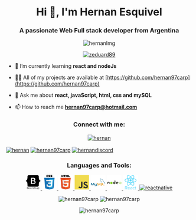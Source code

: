 <h1 align="center">Hi 👋, I'm Hernan Esquivel</h1>
<h3 align="center">A passionate Web Full stack developer from Argentina</h3>

<p align="center"> <img src="https://komarev.com/ghpvc/?username=hernan97carp&label=Profile%20views&color=0e75b6&style=flat" alt="hernanImg" /> </p>

<p align="center"> <a href="https://github.com/ryo-ma/github-profile-trophy"><img src="https://github-profile-trophy.vercel.app/?username=zeduard89" alt="zeduard89" /></a> </p>


- 🌱 I’m currently learning **react and nodeJs**

- 👨‍💻 All of my projects are available at [https://github.com/hernan97carp](https://github.com/hernan97carp)

- 💬 Ask me about **react, javaScript, html, css and mySQL**

- 📫 How to reach me **hernan97carp@hotmail.com**

<h3 align="center">Connect with me:</h3>
<p align="center">
<a href="https://www.linkedin.com/in/hernan-esquivel/" target="blank"><img align="center" src="https://raw.githubusercontent.com/rahuldkjain/github-profile-readme-generator/master/src/images/icons/Social/linked-in-alt.svg" alt="hernan" height="30" width="40" /></a>

<a href="https://www.instagram.com/hsd_o.o/" target="blank"><img align="center" src="https://raw.githubusercontent.com/rahuldkjain/github-profile-readme-generator/master/src/images/icons/Social/instagram.svg" alt="hernan" height="30" width="40" /></a>
<a href="" target="blank"><img align="center" src="https://raw.githubusercontent.com/rahuldkjain/github-profile-readme-generator/master/src/images/icons/Social/instagram.svg" alt="hernan97carp" height="30" width="40" /></a>
<a href="https://discord.gg/hernan97carp#7672" target="blank"><img align="center" src="https://raw.githubusercontent.com/rahuldkjain/github-profile-readme-generator/master/src/images/icons/Social/discord.svg" alt="hernandiscord" height="30" width="40" /></a>
</p>

<h3 align="center">Languages and Tools:</h3>
<p align="center"> <a href="https://getbootstrap.com" target="_blank" rel="noreferrer"> <img src="https://raw.githubusercontent.com/devicons/devicon/master/icons/bootstrap/bootstrap-plain-wordmark.svg" alt="bootstrap" width="40" height="40"/> </a> <a href="https://www.w3schools.com/css/" target="_blank" rel="noreferrer"> <img src="https://raw.githubusercontent.com/devicons/devicon/master/icons/css3/css3-original-wordmark.svg" alt="css3" width="40" height="40"/> </a> <a href="https://www.w3.org/html/" target="_blank" rel="noreferrer"> <img src="https://raw.githubusercontent.com/devicons/devicon/master/icons/html5/html5-original-wordmark.svg" alt="html5" width="40" height="40"/> </a> <a href="https://developer.mozilla.org/en-US/docs/Web/JavaScript" target="_blank" rel="noreferrer"> <img src="https://raw.githubusercontent.com/devicons/devicon/master/icons/javascript/javascript-original.svg" alt="javascript" width="40" height="40"/> </a> <a href="https://www.mysql.com/" target="_blank" rel="noreferrer"> <img src="https://raw.githubusercontent.com/devicons/devicon/master/icons/mysql/mysql-original-wordmark.svg" alt="mysql" width="40" height="40"/> </a> <a href="https://nodejs.org" target="_blank" rel="noreferrer"> <img src="https://raw.githubusercontent.com/devicons/devicon/master/icons/nodejs/nodejs-original-wordmark.svg" alt="nodejs" width="40" height="40"/> </a> <a href="https://reactjs.org/" target="_blank" rel="noreferrer"> <img src="https://raw.githubusercontent.com/devicons/devicon/master/icons/react/react-original-wordmark.svg" alt="react" width="40" height="40"/> </a> <a href="https://reactnative.dev/" target="_blank" rel="noreferrer"> <img src="https://reactnative.dev/img/header_logo.svg" alt="reactnative" width="40" height="40"/> </a> </p>


<p align='center'>
<img src="https://github-readme-stats.vercel.app/api?username=hernan97carp&show_icons=true&locale=en" alt="hernan97carp" width='600rem' />
<img src="https://github-readme-streak-stats.herokuapp.com/?user=hernan97carp" alt="hernan97carp" width='600rem'/>
 <p/> 


 <p align='center'>
<img src="https://github-readme-stats.vercel.app/api/top-langs?username=hernan97carp&show_icons=true&locale=en&layout=compact" alt="hernan97carp" width='300rem' />

 </p>  
  
